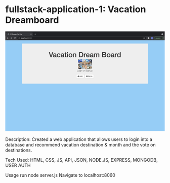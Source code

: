 # fullstack-application-1: Vacation Dreamboard

![Gif](https://github.com/Laura-Alford/fullstack1/blob/main/Screen%20Shot%202021-10-28%20at%2011.02.54%20PM.png)


Description:
Created a web application that allows users to login into a database and recommend vacation destination & month and the vote on destinations.  

Tech Used:
HTML, CSS, JS, API, JSON, NODE.JS, EXPRESS, MONGODB, USER AUTH

Usage
run node server.js
Navigate to localhost:8060
